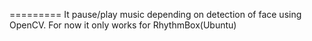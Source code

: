 =========
It pause/play music depending on detection of face using OpenCV.
For now it only works for RhythmBox(Ubuntu)
